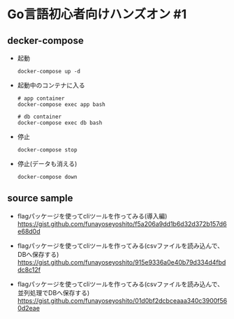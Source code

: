 # Go言語初心者向けハンズオン #1

## decker-compose

* 起動
  ```
  docker-compose up -d
  ```

* 起動中のコンテナに入る
  ```
  # app container
  docker-compose exec app bash
  
  # db container
  docker-compose exec db bash
  ```

* 停止
  ```
  docker-compose stop
  ```

* 停止(データも消える)
  ```
  docker-compose down
  ```

## source sample

* flagパッケージを使ってcliツールを作ってみる(導入編)
https://gist.github.com/funayoseyoshito/f5a206a9dd1b6d32d372b157d6e68d0d

* flagパッケージを使ってcliツールを作ってみる(csvファイルを読み込んで、DBへ保存する)
https://gist.github.com/funayoseyoshito/915e9336a0e40b79d334d4fbddc8c12f

* flagパッケージを使ってcliツールを作ってみる(csvファイルを読み込んで、並列処理でDBへ保存する)
https://gist.github.com/funayoseyoshito/01d0bf2dcbceaaa340c3900f560d2eae
